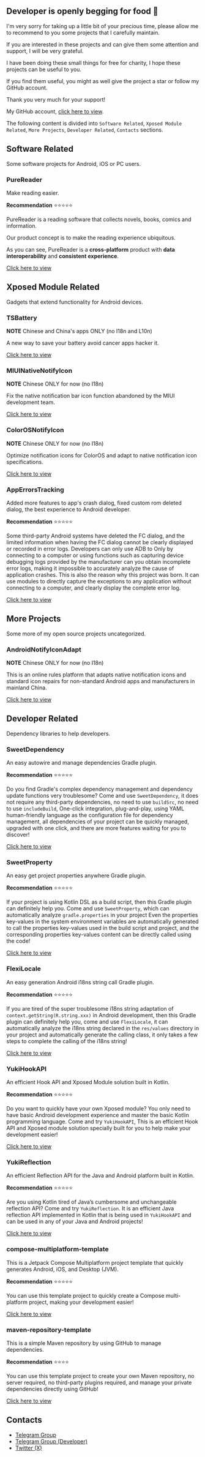 ## Developer is openly begging for food 👋

I'm very sorry for taking up a little bit of your precious time,
please allow me to recommend to you some projects that I carefully maintain.

If you are interested in these projects and can give them some attention and support, I will be very grateful.

I have been doing these small things for free for charity, I hope these projects can be useful to you.

If you find them useful, you might as well give the project a star or follow my GitHub account.

Thank you very much for your support!

My GitHub account, [click here to view](https://github.com/fankes).

The following content is divided into `Software Related`, `Xposed Module Related`, `More Projects`, `Developer Related`, `Contacts` sections.

## Software Related

Some software projects for Android, iOS or PC users.

### PureReader

Make reading easier.

**Recommendation** ⭐⭐⭐⭐⭐

PureReader is a reading software that collects novels, books, comics and information.

Our product concept is to make the reading experience ubiquitous.

As you can see, PureReader is a **cross-platform** product with **data interoperability** and **consistent experience**.

[Click here to view](https://github.com/PureReader)

## Xposed Module Related

Gadgets that extend functionality for Android devices.

### TSBattery

**NOTE** Chinese and China's apps ONLY (no I18n and L10n)

A new way to save your battery avoid cancer apps hacker it.

[Click here to view](https://github.com/fankes/TSBattery)

### MIUINativeNotifyIcon

**NOTE** Chinese ONLY for now (no I18n)

Fix the native notification bar icon function abandoned by the MIUI development team.

[Click here to view](https://github.com/fankes/MIUINativeNotifyIcon)

### ColorOSNotifyIcon

**NOTE** Chinese ONLY for now (no I18n)

Optimize notification icons for ColorOS and adapt to native notification icon specifications.

[Click here to view](https://github.com/fankes/ColorOSNotifyIcon)

### AppErrorsTracking

Added more features to app's crash dialog, fixed custom rom deleted dialog, the best experience to Android developer.

**Recommendation** ⭐⭐⭐⭐⭐

Some third-party Android systems have deleted the FC dialog, and the limited information when having the FC dialog cannot be clearly displayed or
recorded in error logs. Developers can only use ADB to
Only by connecting to a computer or using functions such as capturing device debugging logs provided by the manufacturer can you obtain incomplete
error logs, making it impossible to accurately analyze the cause of application crashes.
This is also the reason why this project was born. It can use modules to directly capture the exceptions to any application without connecting to a
computer, and clearly display the complete error log.

[Click here to view](https://github.com/KitsunePie/AppErrorsTracking)

## More Projects

Some more of my open source projects uncategorized.

### AndroidNotifyIconAdapt

**NOTE** Chinese ONLY for now (no I18n)

This is an online rules platform that adapts native notification icons and standard icon
repairs for non-standard Android apps and manufacturers in mainland China.

[Click here to view](https://github.com/fankes/AndroidNotifyIconAdapt)

## Developer Related

Dependency libraries to help developers.

### SweetDependency

An easy autowire and manage dependencies Gradle plugin.

**Recommendation** ⭐⭐⭐⭐⭐

Do you find Gradle's complex dependency management and dependency update functions very troublesome? Come and use `SweetDependency`, it does not
require any third-party dependencies, no need to use `buildSrc`, no need to use `includeBuild`,
One-click integration, plug-and-play, using YAML human-friendly language as the configuration file for dependency management, all dependencies of your
project can be quickly managed, upgraded with one click, and there are more features waiting for you to discover!

[Click here to view](https://github.com/HighCapable/SweetDependency)

### SweetProperty

An easy get project properties anywhere Gradle plugin.

**Recommendation** ⭐⭐⭐⭐⭐

If your project is using Kotlin DSL as a build script, then this Gradle plugin can definitely help you. Come and use `SweetProperty`, which can
automatically analyze `gradle.properties` in your project
Even the properties key-values in the system environment variables are automatically generated to call the properties key-values used in the build
script and project, and the corresponding properties key-values content can be directly called using the code!

[Click here to view](https://github.com/HighCapable/SweetProperty)

### FlexiLocale

An easy generation Android i18ns string call Gradle plugin.

**Recommendation** ⭐⭐⭐⭐⭐

If you are tired of the super troublesome i18ns string adaptation of `context.getString(R.string.xxx)` in Android development, then this Gradle plugin
can definitely help you, come and use `FlexiLocale`,
it can automatically analyze the i18ns string declared in the `res/values` directory in your project and automatically generate the
calling class, it only takes a few steps to complete the calling of the i18ns string!

[Click here to view](https://github.com/BetterAndroid/FlexiLocale)

### YukiHookAPI

An efficient Hook API and Xposed Module solution built in Kotlin.

**Recommendation** ⭐⭐⭐⭐⭐

Do you want to quickly have your own Xposed module? You only need to have basic Android development experience and master the basic Kotlin programming
language. Come and try `YukiHookAPI`,
This is an efficient Hook API and Xposed module solution specially built for you to help make your development easier!

[Click here to view](https://github.com/fankes/YukiHookAPI)

### YukiReflection

An efficient Reflection API for the Java and Android platform built in Kotlin.

**Recommendation** ⭐⭐⭐⭐⭐

Are you using Kotlin tired of Java’s cumbersome and unchangeable reflection API? Come and try `YukiReflection`.
It is an efficient Java reflection API implemented in Kotlin that is being used in `YukiHookAPI` and can be used in any of your Java and Android
projects!

[Click here to view](https://github.com/fankes/YukiReflection)

### compose-multiplatform-template

This is a Jetpack Compose Multiplatform project template that quickly generates Android, iOS, and Desktop (JVM).

**Recommendation** ⭐⭐⭐⭐⭐

You can use this template project to quickly create a Compose multi-platform project, making your development easier!

[Click here to view](https://github.com/BetterAndroid/compose-multiplatform-template)

### maven-repository-template

This is a simple Maven repository by using GitHub to manage dependencies.

**Recommendation** ⭐⭐⭐⭐

You can use this template project to create your own Maven repository, no server required, no third-party plugins required, and manage your private
dependencies directly using GitHub!

[Click here to view](https://github.com/HighCapable/maven-repository-template)

## Contacts

- [Telegram Group](https://t.me/XiaofangInternet)
- [Telegram Group (Developer)](https://t.me/HighCapable_Dev)
- [Twitter (X)](https://twitter.com/fankesyooni)